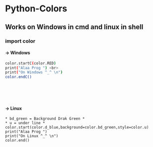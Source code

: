 # Python-Colors
## Works on Windows in cmd and linux in shell

### import color 

#### -> Windows 
```sh
color.startC(color.RED)
print("Alaa Prog ") <br>
print("On Windows ^_^ \n") 
color.endC() 
```
<br>
<br>
<br>

#### -> Linux
```
* bd_green = Background Drak Green *
* u = under line *
color.start(color.d_blue,background=color.bd_green,style=color.u)
print("Alaa Prog ") 
print("On Linux ^_^ \n") 
color.end()
```
